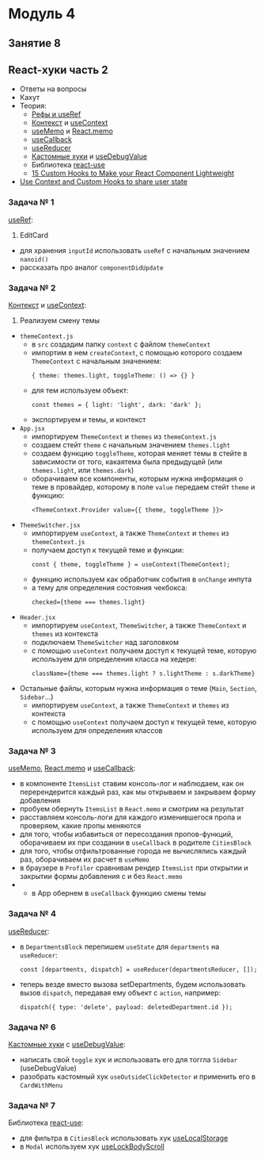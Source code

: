 # Модуль 4

## Занятие 8

## React-хуки часть 2

- Ответы на вопросы
- Кахут
- Теория:
  - [Рефы и useRef](https://blog.logrocket.com/a-guide-to-react-refs/)
  - [Контекст](https://medium.com/@mohamedelayadi/react-context-all-you-need-to-know-40de6662b074)
    и [useContext](https://reactjs.org/docs/hooks-reference.html#usecontext)
  - [useMemo](https://dev.to/afozbek/react-hooks-usememo-4n23) и
    [React.memo](https://dmitripavlutin.com/use-react-memo-wisely/)
  - [useCallback](https://habr.com/ru/post/529950/)
  - [useReducer](https://webtricks-master.ru/react-hooks/uchim-usereducer-na-primerah-react-hooks/)
  - [Кастомные хуки](https://reactjs.org/docs/hooks-custom.html) и
    [useDebugValue](https://reactjs.org/docs/hooks-reference.html#usedebugvalue)
  - Библиотека [react-use](https://github.com/streamich/react-use)
  - [15 Custom Hooks to Make your React Component Lightweight](https://javascript.plainenglish.io/15-custom-hooks-to-make-your-react-component-lightweight-8b59b122d83a)
- [Use Context and Custom Hooks to share user state](https://fatmali.medium.com/use-context-and-custom-hooks-to-share-user-state-across-your-react-app-ad7476baaf32)

### Задача № 1

[useRef](https://reactjs.org/docs/hooks-reference.html#useref):

1. EditCard

- для хранения `inputId` использовать `useRef` с начальным значением `nanoid()`
- рассказать про аналог `componentDidUpdate`

### Задача № 2

[Контекст](https://reactjs.org/docs/context.html) и
[useContext](https://reactjs.org/docs/hooks-reference.html#usecontext):

1. Реализуем смену темы

- `themeContext.js`
  - в `src` создадим папку `context` с файлом `themeContext`
  - импортим в нем `createContext`, с помощью которого создаем `ThemeContext` с
    начальным значением:
    ```
    { theme: themes.light, toggleTheme: () => {} }
    ```
  - для тем используем объект:
    ```
    const themes = { light: 'light', dark: 'dark' };
    ```
  - экспортируем и темы, и контекст
- `App.jsx`
  - импортируем `ThemeContext` и `themes` из `themeContext.js`
  - создаем стейт `theme` с начальным значением `themes.light`
  - создаем функцию `toggleTheme`, которая меняет темы в стейте в зависимости от
    того, какаятема была предыдущей (или `themes.light`, или `themes.dark`)
  - оборачиваем все компоненты, которым нужна информация о теме в провайдер,
    которому в поле `value` передаем стейт `theme` и функцию:
    ```
    <ThemeContext.Provider value={{ theme, toggleTheme }}>
    ```
- `ThemeSwitcher.jsx`
  - импортируем `useContext`, а также `ThemeContext` и `themes` из
    `themeContext.js`
  - получаем доступ к текущей теме и функции:
    ```
    const { theme, toggleTheme } = useContext(ThemeContext);
    ```
  - функцию используем как обработчик события в `onChange` инпута
  - а тему для определения состояния чекбокса:
    ```
    checked={theme === themes.light}
    ```
- `Header.jsx`
  - импортируем `useContext`, `ThemeSwitcher`, а также `ThemeContext` и `themes`
    из контекста
  - подключаем `ThemeSwitcher` над заголовком
  - с помощью `useContext` получаем доступ к текущей теме, которую используем
    для определения класса на хедере:
    ```
    className={theme === themes.light ? s.lightTheme : s.darkTheme}
    ```
- Остальные файлы, которым нужна информация о теме (`Main`, `Section`,
  `Sidebar`...)
  - импортируем `useContext`, а также `ThemeContext` и `themes` из контекста
  - с помощью `useContext` получаем доступ к текущей теме, которую используем
    для определения классов

### Задача № 3

[useMemo](https://reactjs.org/docs/hooks-reference.html#usememo),
[React.memo](https://reactjs.org/docs/react-api.html#reactmemo) и
[useCallback](https://reactjs.org/docs/hooks-reference.html#usecallback):

- в компоненте `ItemsList` ставим консоль-лог и наблюдаем, как он перерендерится
  каждый раз, как мы открываем и закрываем форму добавления
- пробуем обернуть `ItemsList` в `React.memo` и смотрим на результат
- расставляем консоль-логи для каждого изменившегося пропа и проверяем, какие
  пропы меняются
- для того, чтобы избавиться от пересоздания пропов-функций, оборачиваем их при
  создании в `useCallback` в родителе `CitiesBlock`
- для того, чтобы отфильтрованные города не вычислялись каждый раз, оборачиваем
  их расчет в `useMemo`
- в браузере в `Profiler` сравнивам рендер `ItemsList` при открытии и закрытии
  формы добавления с и без `React.memo`
- - в Арр обернем в `useCallback` функцию смены темы

### Задача № 4

[useReducer](https://reactjs.org/docs/hooks-reference.html#usereducer):

- в `DepartmentsBlock` перепишем `useState` для `departments` на `useReducer`:
  ```
  const [departments, dispatch] = useReducer(departmentsReducer, []);
  ```
- теперь везде вместо вызова setDepartments, будем использовать вызов
  `dispatch`, передавая ему объект с `action`, например:
  ```
  dispatch({ type: 'delete', payload: deletedDepartment.id });
  ```

### Задача № 6

[Кастомные хуки](https://reactjs.org/docs/hooks-custom.html) с
[useDebugValue](https://reactjs.org/docs/hooks-reference.html#usedebugvalue):

- написать свой `toggle` хук и использовать его для тоггла `Sidebar`
  (useDebugValue)
- разобрать кастомный хук `useOutsideClickDetector` и применить его в
  `CardWithMenu`

### Задача № 7

Библиотека [react-use](https://github.com/streamich/react-use):

- для фильтра в `CitiesBlock` использовать хук
  [useLocalStorage](https://github.com/streamich/react-use/blob/master/docs/useLocalStorage.md)
- в `Modal` используем хук
  [useLockBodyScroll](https://github.com/streamich/react-use/blob/master/docs/useLockBodyScroll.md)
